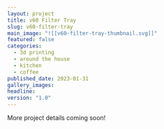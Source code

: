 ```yaml
---
layout: project
title: v60 Filter Tray
slug: v60-filter-tray
main_image: "![[v60-filter-tray-thumbnail.svg]]"
featured: false
categories:
  - 3d printing
  - around the house
  - kitchen
  - coffee
published_date: 2023-01-31
gallery_images: 
headline: 
version: "1.0"
---
```


More project details coming soon!
